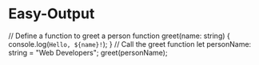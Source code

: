 # Easy-Output
// Define a function to greet a person function greet(name: string) {     console.log(`Hello, ${name}!`); }  // Call the greet function let personName: string = "Web Developers"; greet(personName);
